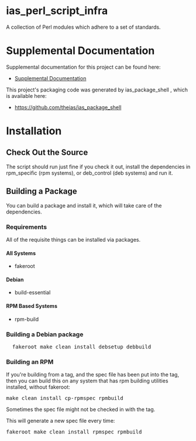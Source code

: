 # ias_perl_script_infra

A collection of Perl modules which adhere to a set of standards.

# Supplemental Documentation

Supplemental documentation for this project can be found here:

* [Supplemental Documentation](./doc/index.md)


This project's packaging code was generated by ias_package_shell , which is available here:

* https://github.com/theias/ias_package_shell
# Installation

## Check Out the Source

The script should run just fine if you check it out, install the dependencies in
rpm_specific (rpm systems), or deb_control (deb systems) and run it.

## Building a Package

You can build a package and install it, which will take care of the dependencies.

### Requirements

All of the requisite things can be installed via packages.

#### All Systems

* fakeroot

#### Debian

* build-essential

#### RPM Based Systems

* rpm-build

### Building a Debian package

<pre>
  fakeroot make clean install debsetup debbuild
</pre>

### Building an RPM

If you're building from a tag, and the spec file has been put
into the tag, then you can build this on any system that has
rpm building utilities installed, without fakeroot:

<pre>
make clean install cp-rpmspec rpmbuild
</pre>

Sometimes the spec file might not be checked in with the tag.

This will generate a new spec file every time:

<pre>
fakeroot make clean install rpmspec rpmbuild
</pre>
